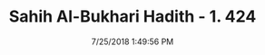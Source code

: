---
title        : "Sahih Al-Bukhari Hadith - 1. 424"
date         : 7/25/2018 1:49:56 PM
draft        : false
type         : "hadith"
layout       : "hadith"
BookCode     : "SHB"
VolumeNumber : "1"
HadithNumber : "424"
categories  :  ["Prayer-The dislikeness of praying in grave-yards"]
tags  :  ["Ibn Umar"]
---